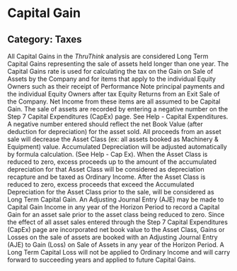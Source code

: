 # Capital Gain
## Category: Taxes
All Capital Gains in the *ThruThink* analysis are considered Long Term Capital Gains representing the sale of assets held longer than one year.
The Capital Gains rate is used for calculating the tax on the Gain on Sale of Assets by the Company and for items that apply to the individual Equity Owners such as their receipt of Performance Note principal payments and the individual Equity Owners after tax Equity Returns from an Exit Sale of the Company. Net Income from these items are all assumed to be Capital Gain.
The sale of assets are recorded by entering a negative number on the Step 7 Capital Expenditures (CapEx) page. See Help - Capital Expenditures. A negative number entered should reflect the net Book Value (after deduction for depreciation) for the asset sold. All proceeds from an asset sale will decrease the Asset Class (ex: all assets booked as Machinery & Equipment) value. Accumulated Depreciation will be adjusted automatically by formula calculation. (See Help - Cap Ex). When the Asset Class is reduced to zero, excess proceeds up to the amount of the accumulated depreciation for that Asset Class will be considered as depreciation recapture and be taxed as Ordinary Income. After the Asset Class is reduced to zero, excess proceeds that exceed the Accumulated Depreciation for the Asset Class prior to the sale, will be considered as Long Term Capital Gain.
An Adjusting Journal Entry (AJE) may be made to Capital Gain Income in any year of the Horizon Period to record a Capital Gain for an asset sale prior to the asset class being reduced to zero.
Since the effect of all asset sales entered through the Step 7 Capital Expenditures (CapEx) page are incorporated net book value to the Asset Class, Gains or Losses on the sale of assets are booked with an Adjusting Journal Entry (AJE) to Gain (Loss) on Sale of Assets in any year of the Horizon Period.
A Long Term Capital Loss will not be applied to Ordinary Income and will carry forward to succeeding years and applied to future Capital Gains.
